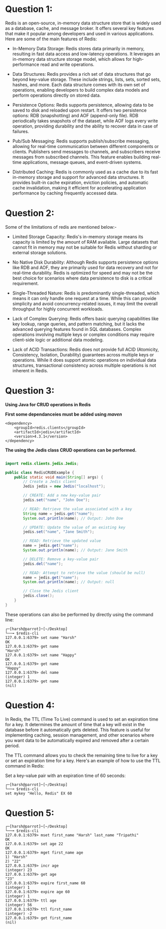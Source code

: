 # Question 1:

Redis is an open-source, in-memory data structure store that is widely used as a database, cache, and message broker. It offers several key features that make it popular among developers and used in various applications. Here are some of the main features of Redis:

* In-Memory Data Storage: Redis stores data primarily in memory, resulting in fast data access and low-latency operations. It leverages an in-memory data structure storage model, which allows for high-performance read and write operations.

* Data Structures: Redis provides a rich set of data structures that go beyond key-value storage. These include strings, lists, sets, sorted sets, hashes, and more. Each data structure comes with its own set of operations, enabling developers to build complex data models and perform operations directly on stored data.

* Persistence Options: Redis supports persistence, allowing data to be saved to disk and reloaded upon restart. It offers two persistence options: RDB (snapshotting) and AOF (append-only file). RDB periodically takes snapshots of the dataset, while AOF logs every write operation, providing durability and the ability to recover data in case of failures.

* Pub/Sub Messaging: Redis supports publish/subscribe messaging, allowing for real-time communication between different components or clients. Publishers send messages to channels, and subscribers receive messages from subscribed channels. This feature enables building real-time applications, message queues, and event-driven systems.

* Distributed Caching: Redis is commonly used as a cache due to its fast in-memory storage and support for advanced data structures. It provides built-in cache expiration, eviction policies, and automatic cache invalidation, making it efficient for accelerating application performance by caching frequently accessed data.

# Question 2:

Some of the limitations of redis are mentioned below:-

* Limited Storage Capacity: Redis's in-memory storage means its capacity is limited by the amount of RAM available. Large datasets that cannot fit in memory may not be suitable for Redis without sharding or external storage solutions.

* No Native Disk Durability: Although Redis supports persistence options like RDB and AOF, they are primarily used for data recovery and not for real-time durability. Redis is optimized for speed and may not be the best choice for scenarios where data persistence to disk is a critical requirement.

* Single-Threaded Nature: Redis is predominantly single-threaded, which means it can only handle one request at a time. While this can provide simplicity and avoid concurrency-related issues, it may limit the overall throughput for highly concurrent workloads.

* Lack of Complex Querying: Redis offers basic querying capabilities like key lookup, range queries, and pattern matching, but it lacks the advanced querying features found in SQL databases. Complex operations involving multiple keys or complex conditions may require client-side logic or additional data modeling.

* Lack of ACID Transactions: Redis does not provide full ACID (Atomicity, Consistency, Isolation, Durability) guarantees across multiple keys or operations. While it does support atomic operations on individual data structures, transactional consistency across multiple operations is not inherent in Redis.

# Question 3:

**Using Java for CRUD operations in Redis**

**First some dependanceies must be added using _maven_**

```maven maven
<dependency>
    <groupId>redis.clients</groupId>
    <artifactId>jedis</artifactId>
    <version>4.3.1</version>
</dependency>
```
**The using the Jedis class CRUD operations can be performed.**
```java Java

import redis.clients.jedis.Jedis;

public class RedisCRUDExample {
    public static void main(String[] args) {
        // Create a Jedis client
        Jedis jedis = new Jedis("localhost");

        // CREATE: Add a new key-value pair
        jedis.set("name", "John Doe");

        // READ: Retrieve the value associated with a key
        String name = jedis.get("name");
        System.out.println(name); // Output: John Doe

        // UPDATE: Update the value of an existing key
        jedis.set("name", "Jane Smith");

        // READ: Retrieve the updated value
        name = jedis.get("name");
        System.out.println(name); // Output: Jane Smith

        // DELETE: Remove a key-value pair
        jedis.del("name");

        // READ: Attempt to retrieve the value (should be null)
        name = jedis.get("name");
        System.out.println(name); // Output: null

        // Close the Jedis client
        jedis.close();
    }
}

```

These operations can also be performed by directly using the command line:
```linux linux
┌─[harsh@parrot]─[~/Desktop]
└──╼ $redis-cli
127.0.0.1:6379> set name "Harsh"
OK
127.0.0.1:6379> get name
"Harsh"
127.0.0.1:6379> set name "Happy"
OK
127.0.0.1:6379> get name
"Happy"
127.0.0.1:6379> del name
(integer) 1
127.0.0.1:6379> get name
(nil)

```

# Question 4:
In Redis, the TTL (Time To Live) command is used to set an expiration time for a key. It determines the amount of time that a key will exist in the database before it automatically gets deleted. This feature is useful for implementing caching, session management, and other scenarios where you want data to be automatically expired and removed after a certain period.

The TTL command allows you to check the remaining time to live for a key or set an expiration time for a key. Here's an example of how to use the TTL command in Redis:

Set a key-value pair with an expiration time of 60 seconds:

```linux linux
┌─[harsh@parrot]─[~/Desktop]
└──╼ $redis-cli
set mykey "Hello, Redis" EX 60
```

# Question 5:

```
┌─[harsh@parrot]─[~/Desktop]
└──╼ $redis-cli
127.0.0.1:6379> mset first_name "Harsh" last_name "Tripathi"
OK
127.0.0.1:6379> set age 22
OK
127.0.0.1:6379> mget first_name age
1) "Harsh"
2) "22"
127.0.0.1:6379> incr age
(integer) 23
127.0.0.1:6379> get age
"23"
127.0.0.1:6379> expire first_name 60
(integer) 1
127.0.0.1:6379> expire age 60
(integer) 1
127.0.0.1:6379> ttl age
(integer) 56
127.0.0.1:6379> ttl first_name
(integer) -2
127.0.0.1:6379> get first_name
(nil)
```
